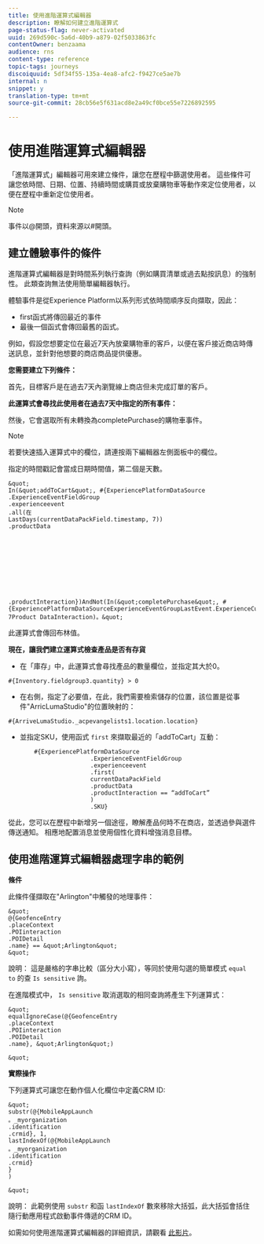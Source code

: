 ```yaml
---
title: 使用進階運算式編輯器
description: 瞭解如何建立進階運算式
page-status-flag: never-activated
uuid: 269d590c-5a6d-40b9-a879-02f5033863fc
contentOwner: benzaama
audience: rns
content-type: reference
topic-tags: journeys
discoiquuid: 5df34f55-135a-4ea8-afc2-f9427ce5ae7b
internal: n
snippet: y
translation-type: tm+mt
source-git-commit: 28cb56e5f631acd8e2a49cf0bce55e7226892595

---
```



# 使用進階運算式編輯器

「進階運算式」編輯器可用來建立條件，讓您在歷程中篩選使用者。 這些條件可讓您依時間、日期、位置、持續時間或購買或放棄購物車等動作來定位使用者，以便在歷程中重新定位使用者。

>[!NOTE]
>
>事件以@開頭，資料來源以#開頭。

## 建立體驗事件的條件

進階運算式編輯器是對時間系列執行查詢（例如購買清單或過去點按訊息）的強制性。 此類查詢無法使用簡單編輯器執行。

體驗事件是從Experience Platform以系列形式依時間順序反向擷取，因此：

* first函式將傳回最近的事件
* 最後一個函式會傳回最舊的函式。

例如，假設您想要定位在最近7天內放棄購物車的客戶，以便在客戶接近商店時傳送訊息，並針對他想要的商店商品提供優惠。

**您需要建立下列條件：**

首先，目標客戶是在過去7天內瀏覽線上商店但未完成訂單的客戶。

<!--**This expression looks for a specified value in a string value:**

`In (“addToCart”, #{field reference from experience event})`-->

**此運算式會尋找此使用者在過去7天中指定的所有事件：**

然後，它會選取所有未轉換為completePurchase的購物車事件。

>[!NOTE]
>
>若要快速插入運算式中的欄位，請連按兩下編輯器左側面板中的欄位。

指定的時間戳記會當成日期時間值，第二個是天數。

    &quot;
    In(&quot;addToCart&quot;, #{ExperiencePlatformDataSource
    .ExperienceEventFieldGroup
    .experienceevent
    .all(在
    LastDays(currentDataPackField.timestamp, 7))
    .productData
    
    
    
    
    
    
    
    
    
    
    .productInteraction})AndNot(In(&quot;completePurchase&quot;, #{ExperiencePlatformDataSourceExperienceEventGroupLastEvent.ExperienceCurrentField.7)All(In&#39;DataField.Pack, 7Product DataInteraction)。&quot;

此運算式會傳回布林值。

**現在，讓我們建立運算式檢查產品是否有存貨**

* 在「庫存」中，此運算式會尋找產品的數量欄位，並指定其大於0。

`#{Inventory.fieldgroup3.quantity} > 0`

* 在右側，指定了必要值，在此，我們需要檢索儲存的位置，該位置是從事件&quot;ArricLumaStudio&quot;的位置映射的：

`#{ArriveLumaStudio._acpevangelists1.location.location}`

* 並指定SKU，使用函式 `first` 來擷取最近的「addToCart」互動：

   ```
       #{ExperiencePlatformDataSource
                       .ExperienceEventFieldGroup
                       .experienceevent
                       .first(
                       currentDataPackField
                       .productData
                       .productInteraction == “addToCart”
                       )
                       .SKU}
   ```

從此，您可以在歷程中新增另一個途徑，瞭解產品何時不在商店，並透過參與選件傳送通知。 相應地配置消息並使用個性化資料增強消息目標。

## 使用進階運算式編輯器處理字串的範例

**條件**

此條件僅擷取在&quot;Arlington&quot;中觸發的地理事件：

    &quot;
    @{GeofenceEntry
    .placeContext
    .POIinteraction
    .POIDetail
    .name} == &quot;Arlington&quot;
    &quot;

說明： 這是嚴格的字串比較（區分大小寫），等同於使用勾選的簡單模式 `equal to` 的查 `Is sensitive` 詢。

在進階模式中， `Is sensitive` 取消選取的相同查詢將產生下列運算式：

    &quot;
    equalIgnoreCase(@{GeofenceEntry
    .placeContext
    .POIinteraction
    .POIDetail
    .name}, &quot;Arlington&quot;)
    
    &quot;

**實際操作**

下列運算式可讓您在動作個人化欄位中定義CRM ID:

    &quot;
    substr(@{MobileAppLaunch
    。_myorganization
    .identification
    .crmid}, 1,
    lastIndexOf(@{MobileAppLaunch
    。_myorganization
    .identification
    .crmid}
    }
    )
    
    &quot;

說明： 此範例使用 `substr` 和函 `lastIndexOf` 數來移除大括弧，此大括弧會括住隨行動應用程式啟動事件傳遞的CRM ID。

如需如何使用進階運算式編輯器的詳細資訊，請觀看 [此影片](https://docs.adobe.com/content/help/en/platform-learn/tutorials/journey-orchestration/create-a-journey.html)。
